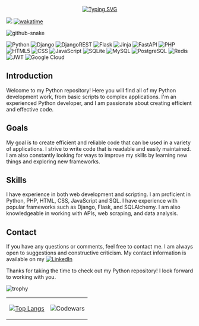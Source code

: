 <p align="center">
  <a href="#">
    <img src="https://readme-typing-svg.herokuapp.com?font=Poppins&weight=500&size=28&duration=4000&pause=1000&color=F7F7F7&center=true&vCenter=true&width=580&lines=Hello+there%2C+%F0%9F%96%96+fellow+developer!+;Welcome+to+my+GitHub+repository%2C+;where+innovation+meets+collaboration.;Take+a+deep+dive+into+my+projects+;and+let+the+code+spark+your+creativity!" alt="Typing SVG">
  </a>
</p>

![](https://komarev.com/ghpvc/?username=tigran-saatchyan) [![wakatime](https://wakatime.com/badge/user/e4fe57b2-b861-48ec-8324-667fdf5746a9.svg)](https://wakatime.com/@e4fe57b2-b861-48ec-8324-667fdf5746a9)

<picture>
  <source media="(prefers-color-scheme: dark)" srcset="https://raw.githubusercontent.com/tigran-saatchyan/tigran-saatchyan/output/github-contribution-grid-snake-dark.svg" />
  <source media="(prefers-color-scheme: light)" srcset="https://raw.githubusercontent.com/tigran-saatchyan/tigran-saatchyan/output/github-contribution-grid-snake.svg" />
  <img alt="github-snake" src="github-snake.svg" />
</picture>

![Python](https://img.shields.io/badge/Python-3776AB?style=for-the-badge&logo=python&logoColor=white) ![Django](https://img.shields.io/badge/Django-092E20?style=for-the-badge&logo=django&logoColor=white) ![DjangoREST](https://img.shields.io/badge/DJANGO-REST-ff1709?style=for-the-badge&logo=django&logoColor=white&color=ff1709&labelColor=gray) ![Flask](https://img.shields.io/badge/Flask-000000?style=for-the-badge&logo=flask&logoColor=white) ![Jinja](https://img.shields.io/badge/jinja-white.svg?style=for-the-badge&logo=jinja&logoColor=black) ![FastAPI](https://img.shields.io/badge/FastAPI-005571?style=for-the-badge&logo=fastapi) ![PHP](https://img.shields.io/badge/PHP-777BB4?style=for-the-badge&logo=php&logoColor=white) ![HTML5](https://img.shields.io/badge/HTML5-E34F26?style=for-the-badge&logo=html5&logoColor=white) ![CSS](https://img.shields.io/badge/CSS-239120?&style=for-the-badge&logo=css3&logoColor=white) ![JavaScript](https://img.shields.io/badge/JavaScript-F7DF1E?style=for-the-badge&logo=JavaScript&logoColor=white) ![SQLite](https://img.shields.io/badge/SQLite-07405E?style=for-the-badge&logo=sqlite&logoColor=white) ![MySQL](https://img.shields.io/badge/MySQL-00000F?style=for-the-badge&logo=mysql&logoColor=white) ![PostgreSQL](https://img.shields.io/badge/PostgreSQL-316192?style=for-the-badge&logo=postgresql&logoColor=white) ![Redis](https://img.shields.io/badge/redis-%23DD0031.svg?style=for-the-badge&logo=redis&logoColor=white) ![JWT](https://img.shields.io/badge/JWT-black?style=for-the-badge&logo=JSON%20web%20tokens) ![Google Cloud](https://img.shields.io/badge/GoogleCloud-%234285F4.svg?style=for-the-badge&logo=google-cloud&logoColor=white)

## Introduction

Welcome to my Python repository! Here you will find all of my Python development work, 
from basic scripts to complex applications. I'm an experienced Python developer, and 
I am passionate about creating efficient and effective code.

## Goals

My goal is to create efficient and reliable code that can be used in a variety of 
applications. I strive to write code that is readable and easily maintained. I am 
also constantly looking for ways to improve my skills by learning new things and 
exploring new frameworks.

## Skills

I have experience in both web development and scripting. I am proficient in Python, 
PHP, HTML, CSS, JavaScript and SQL. I have experience with popular frameworks 
such as Django, Flask, and SQLAlchemy. I am also knowledgeable in working with APIs, 
web scraping, and data analysis.

## Contact

If you have any questions or comments, feel free to contact me. I am always open 
to suggestions and constructive criticism. My contact information is available 
on my [![LinkedIn](https://img.shields.io/badge/LinkedIn-0077B5?style=for-the-badge&logo=linkedin&logoColor=white)](https://www.linkedin.com/in/tigran-o-saatchyan/)

Thanks for taking the time to check out my Python repository! I look forward to 
working with you.

![trophy](https://github-profile-trophy.vercel.app/?username=tigran-saatchyan&theme=onedark&rank=-B,-C&no-frame=true)

<table>
  <tr>
    <td>
        <a href="#">
      <img src="https://github-readme-stats.vercel.app/api/top-langs/?username=tigran-saatchyan&theme=transparent" alt="Top Langs">
    </a>
    </td>
    <td>

  ![Codewars](https://github.r2v.ch/codewars?user=PythonisTiko)
    </td>
  </tr>
</table>
